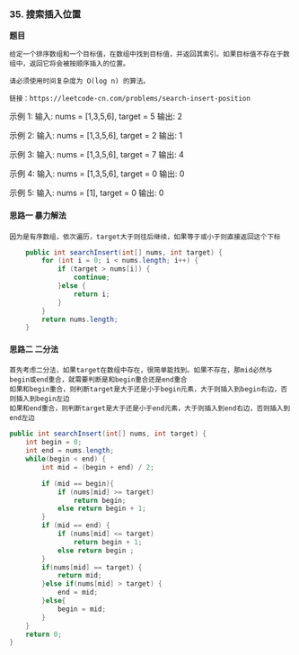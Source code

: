 ### 35. 搜索插入位置

**题目**

```
给定一个排序数组和一个目标值，在数组中找到目标值，并返回其索引。如果目标值不存在于数组中，返回它将会被按顺序插入的位置。

请必须使用时间复杂度为 O(log n) 的算法。

链接：https://leetcode-cn.com/problems/search-insert-position
```

示例 1:
输入: nums = [1,3,5,6], target = 5
输出: 2

示例 2:
输入: nums = [1,3,5,6], target = 2
输出: 1

示例 3:
输入: nums = [1,3,5,6], target = 7
输出: 4

示例 4:
输入: nums = [1,3,5,6], target = 0
输出: 0

示例 5:
输入: nums = [1], target = 0
输出: 0


#### 思路一 暴力解法

```
因为是有序数组，依次遍历，target大于则往后继续，如果等于或小于则直接返回这个下标
```

```java
    public int searchInsert(int[] nums, int target) {
        for (int i = 0; i < nums.length; i++) {
            if (target > nums[i]) {
                continue;
            }else {
                return i;
            }
        }
        return nums.length;
    }
```

#### 思路二 二分法

```
首先考虑二分法，如果target在数组中存在，很简单能找到。如果不存在，那mid必然与begin或end重合，就需要判断是和begin重合还是end重合
如果和begin重合，则判断target是大于还是小于begin元素，大于则插入到begin右边，否则插入到begin左边
如果和end重合，则判断target是大于还是小于end元素，大于则插入到end右边，否则插入到end左边
```

```java
public int searchInsert(int[] nums, int target) {
    int begin = 0;
    int end = nums.length;
    while(begin < end) {
        int mid = (begin + end) / 2;

        if (mid == begin){
            if (nums[mid] >= target)
                return begin;
            else return begin + 1;
        }
        if (mid == end) {
            if (nums[mid] <= target)
                return begin + 1;
            else return begin ;
        }
        if(nums[mid] == target) {
            return mid;
        }else if(nums[mid] > target) {
            end = mid;
        }else{
            begin = mid;
        }
    }
    return 0;
}
```



